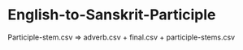 # English-to-Sanskrit-Participle

Participle-stem.csv  => adverb.csv + final.csv + participle-stems.csv
